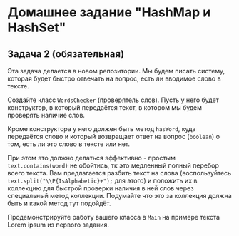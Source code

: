 # Домашнее задание "HashMap и HashSet"

## Задача 2 (обязательная)
Эта задача делается в новом репозитории.
Мы будем писать систему, которая будет быстро отвечать на вопрос, есть ли вводимое слово в тексте.

Создайте класс `WordsChecker` (проверятель слов). Пусть у него будет конструктор, в который передаётся текст, в котором мы будем проверять наличие слов.

Кроме конструктора у него должен быть метод `hasWord`, куда передаётся слово и который возвращает ответ на вопрос (`boolean`) о том, есть ли это слово в тексте или нет.

При этом это должно делаться эффективно - простым `text.contains(word)` не обойтись, тк это медленный полный перебор всего текста.
Вам предлагается разбить текст на слова (воспользуйтесь `text.split("\\P{IsAlphabetic}+");` для этого) и положить их в коллекцию для быстрой проверки наличия в ней слов через специальный метод коллекции.
Подумайте что это за коллекция должна быть и какой метод тут подойдёт.

Продемонстрируйте работу вашего класса в `Main` на примере текста Lorem ipsum из первого задания.

